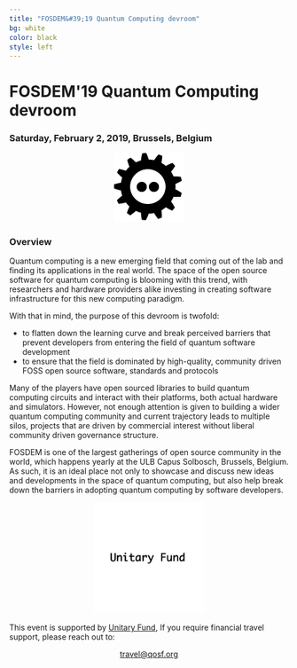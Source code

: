 ```yaml
---
title: "FOSDEM&#39;19 Quantum Computing devroom"
bg: white
color: black
style: left
---
```


# FOSDEM&#39;19 Quantum Computing devroom

<div style="text-align:center;">
  <span class="fa-stack subtlecircle" style="font-size:64px; background:rgba(0,128,0,0.1)">
    <i class="fa fa-circle fa-stack-2x text-white"></i>
    <i class="fa fa-server fa-stack-1x text-green"></i>
  </span>
</div>

### Saturday, February 2, 2019, Brussels, Belgium

<div style="text-align:center;">
  <a href="https://fosdem.org/2019"><img src="img/fosdem-logo.png"/></a>
</div>


### Overview

Quantum computing is a new emerging field that coming out of the lab and
finding its applications in the real world. The space of the open source
software for quantum computing is blooming with this trend, with researchers
and hardware providers alike investing in creating software infrastructure
for this new computing paradigm.

With that in mind, the purpose of this devroom is twofold:

- to flatten down the learning curve and break perceived barriers that prevent
  developers from entering the field of quantum software development
- to ensure that the field is dominated by high-quality, community driven FOSS
  open source software, standards and protocols

Many of the players have open sourced libraries to build quantum computing
circuits and interact with their platforms, both actual hardware and simulators.
However, not enough attention is given to building a wider quantum computing
community and current trajectory leads to multiple silos, projects that are
driven by commercial interest without liberal community driven governance
structure.

FOSDEM is one of the largest gatherings of open source community in the world,
which happens yearly at the ULB Capus Solbosch, Brussels, Belgium. As such, it
is an ideal place not only to showcase and discuss new ideas and developments
in the space of quantum computing, but also help break down the barriers in
adopting quantum computing by software developers.

<div style="text-align:center;">
  <a href="https://unitary.fund/"><img src="img/unitary.jpg" width="200px"/></a>
</div>

This event is supported by <a href="https://unitary.fund/">Unitary Fund</a>, If you require financial travel
support, please reach out to:

<p align='center'><a href="mailto:travel@qosf.org">travel@qosf.org</a></p>

